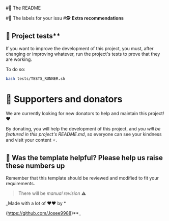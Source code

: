 #📘 The README 

#🔖 The labels for your issu
#🕵️ **Extra recommendations**
## 💉 Project tests**

If you want to improve the development of this project, you must, after changing or improving whatever, run the project's tests to prove that they are working.

To do so:
```bash
bash tests/TESTS_RUNNER.sh
```

# 🍰 **Supporters and donators**

We are currently looking for new donators to help and maintain this project! ❤️

By donating, you will help the development of this project, and *you will be featured in this project's README.md*, so everyone can see your kindness and visit your content ⭐.

## 🎉 Was the template helpful? Please help us raise these numbers up

Remember that this template should be reviewed and modified to fit your requirements.

> There will be  *manual revision* ⚠️

_Made with a lot of ❤️❤️ by *

(https://github.com/Josee9988)**_
